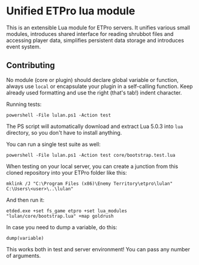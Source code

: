 # Unified ETPro lua module

This is an extensible Lua module for ETPro servers. It unifies various small modules, introduces shared interface for reading shrubbot files and accessing player data, simplifies persistent data storage and introduces event system.

## Contributing

No module (core or plugin) should declare global variable or function, always use `local` or encapsulate your plugin in a self-calling function. Keep already used formatting and use the right (that's tab!) indent character.

Running tests:

~~~
powershell -File lulan.ps1 -Action test
~~~

The PS script will automatically download and extract Lua 5.0.3 into `lua` directory, so you don't have to install anything.

You can run a single test suite as well:

~~~
powershell -File lulan.ps1 -Action test core/bootstrap.test.lua
~~~

When testing on your local server, you can create a junction from this cloned repository into your ETPro folder like this:

~~~
mklink /J "C:\Program Files (x86)\Enemy Territory\etpro\lulan" C:\Users\<user>\..\lulan"
~~~

And then run it:

~~~
etded.exe +set fs_game etpro +set lua_modules "lulan/core/bootstrap.lua" +map goldrush
~~~

In case you need to dump a variable, do this:

~~~
dump(variable)
~~~

This works both in test and server environment! You can pass any number of arguments.